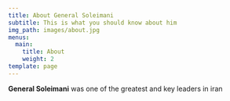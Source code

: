 ```yaml
---
title: About General Soleimani
subtitle: This is what you should know about him
img_path: images/about.jpg
menus:
  main:
    title: About
    weight: 2
template: page
---
```


**General Soleimani** was one of the greatest and key leaders in iran
